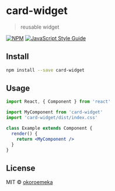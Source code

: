 # card-widget

> reusable widget

[![NPM](https://img.shields.io/npm/v/card-widget.svg)](https://www.npmjs.com/package/card-widget) [![JavaScript Style Guide](https://img.shields.io/badge/code_style-standard-brightgreen.svg)](https://standardjs.com)

## Install

```bash
npm install --save card-widget
```

## Usage

```jsx
import React, { Component } from 'react'

import MyComponent from 'card-widget'
import 'card-widget/dist/index.css'

class Example extends Component {
  render() {
    return <MyComponent />
  }
}
```

## License

MIT © [okoroemeka](https://github.com/okoroemeka)
